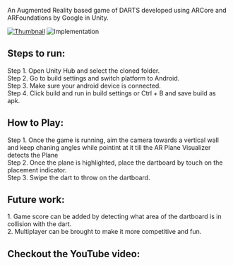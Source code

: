 An Augmented Reality based game of DARTS developed using ARCore and ARFoundations by Google in Unity.

[![Thumbnail](https://user-images.githubusercontent.com/47019139/208224433-5e4ca835-766e-4e56-a27c-a87fe6f65cb5.PNG)](https://youtu.be/bfUiHO_sAFQ)
![Implementation](https://user-images.githubusercontent.com/47019139/208221897-4b0502dc-2ccd-414f-a901-20ae8805e8b1.PNG)

<h2> Steps to run: </h2>

Step 1. Open Unity Hub and select the cloned folder. <br>
Step 2. Go to build settings and switch platform to Android. <br>
Step 3. Make sure your android device is connected. <br>
Step 4. Click build and run in build settings or Ctrl + B and save build as apk. <br>

<h2> How to Play: </h2>
Step 1. Once the game is running, aim the camera towards a vertical wall and keep chaning angles while pointint at it till the AR Plane Visualizer detects the Plane <br>
Step 2. Once the plane is highlighted, place the dartboard by touch on the placement indicator. <br>
Step 3. Swipe the dart to throw on the dartboard. <br>

<h2> Future work: </h2>
1. Game score can be added by detecting what area of the dartboard is in collision with the dart. <br>
2. Multiplayer can be brought to make it more competitive and fun. <br>

<h2> Checkout the YouTube video: </h2>


